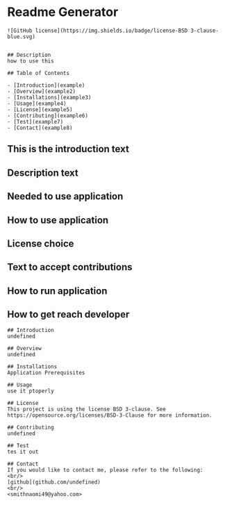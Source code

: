 # Readme Generator 
    ![GitHub license](https://img.shields.io/badge/license-BSD 3-clause-blue.svg)
    
    
    ## Description
    how to use this 
    
    ## Table of Contents

    - [Introduction](example)
    - [Overview](example2)
    - [Installations](example3)
    - [Usage](example4)
    - [License](example5)
    - [Contributing](example6)
    - [Test](example7)
    - [Contact](example8)

## This is the introduction text
## Description text 
## Needed to use application
## How to use application 
## License choice
## Text to accept contributions
## How to run application
## How to get reach developer 
    

    ## Introduction
    undefined

    ## Overview
    undefined

    ## Installations
    Application Prerequisites

    ## Usage
    use it ptoperly

    ## License
    This project is using the license BSD 3-clause. See https://opensource.org/licenses/BSD-3-Clause for more information.
    
    ## Contributing
    undefined
        
    ## Test
    tes it out
        
    ## Contact
    If you would like to contact me, please refer to the following:
    <br/>
    [github](github.com/undefined)
    <br/>
    <smithnaomi49@yahoo.com>
  